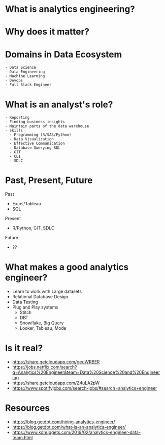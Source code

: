 # What is analytics engineering?


# Why does it matter?


# Domains in Data Ecosystem

    - Data Science
    - Data Engineering
    - Machine Learning
    - Devops
    - Full Stack Engineer

# What is an analyst's role?

    - Reporting
    - Finding business insights
    - Maintain parts of the data warehouse
    - Skills
      - Programming (R/SAS/Python)
      - Data Visualization
      - Effective Communication
      - Database Querying SQL
      - GIT
      - CLI
      - SDLC

# Past, Present, Future

Past
- Excel/Tableau
- SQL

Present
- R/Python, GIT, SDLC

Future
- ??

# What makes a good analytics engineer?

- Learn to work with Large datasets
- Relational Database Design
- Data Testing
- Plug and Play systems
  - Stitch
  - DBT
  - Snowflake, Big Query
  - Looker, Tableau, Mode

# Is it real?

- https://share.getcloudapp.com/geuWRBER
- https://jobs.netflix.com/search?q=Analytics%20Engineer&team=Data%20Science%20and%20Engineering
- https://share.getcloudapp.com/Z4uLA2pW
- https://www.spotifyjobs.com/search-jobs/#search=analytics+engineer

# Resources 

- https://blog.getdbt.com/hiring-analytics-engineer/
- https://blog.getdbt.com/what-is-an-analytics-engineer/
- https://www.kdnuggets.com/2019/02/analytics-engineer-data-team.html